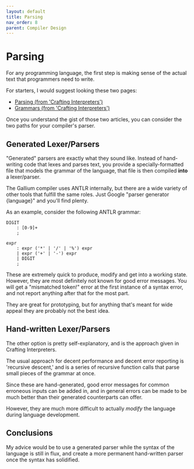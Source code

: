 ```yaml
---
layout: default
title: Parsing
nav_order: 8
parent: Compiler Design
---
```


# Parsing

For any programming language, the first step is making sense of the actual
text that programmers need to write. 

For starters, I would suggest looking these two pages:

- [Parsing (from 'Crafting Interpreters')](https://craftinginterpreters.com/parsing-expressions.html)
- [Grammars (from 'Crafting Interpreters')](https://craftinginterpreters.com/representing-code.html)

Once you understand the gist of those two articles, you can consider the two
paths for your compiler's parser.

## Generated Lexer/Parsers

"Generated" parsers are exactly what they sound like. Instead of hand-writing code
that lexes and parses text, you provide a specially-formatted file that models
the grammar of the language, that file is then compiled **into** a lexer/parser. 

The Gallium compiler uses ANTLR internally, but there are a wide variety of
other tools that fulfill the same roles. Just Google "parser generator {language}"
and you'll find plenty.

As an example, consider the following ANTLR grammar:

```
DIGIT
    : [0-9]+
    ;

expr
    : expr ('*' | '/' | '%') expr
    | expr ('+' | '-') expr
    | DIGIT
    ;
```

These are extremely quick to produce, modify and get into a working state. However,
they are most definitely not known for good error messages. You will get a 
"mismatched token!" error at the first instance of a syntax error, and not report
anything after that for the most part. 

They are great for prototyping, but for anything that's meant for wide appeal
they are probably not the best idea.

## Hand-written Lexer/Parsers

The other option is pretty self-explanatory, and is the approach given in
Crafting Interpreters. 

The usual approach for decent performance and decent error reporting is
'recursive descent,' and is a series of recursive function calls that
parse small pieces of the grammar at once. 

Since these are hand-generated, good error messages for common erroneous inputs
can be added in, and in general errors can be made to be much better than their
generated counterparts can offer. 

However, they are much more difficult to actually *modify* the language during
language development.

## Conclusions

My advice would be to use a generated parser while the syntax of the
language is still in flux, and create a more permanent hand-written parser once
the syntax has solidified.